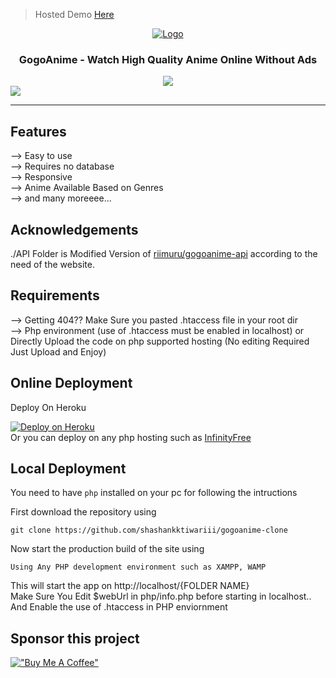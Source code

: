 > Hosted Demo [Here](https://gogo.anikatsu.ga/)
<div align="center">
    <a href="https://gogo.anikatsu.ga/">
      <img src="https://gogo.anikatsu.ga/favicon.ico" alt="Logo">
    </a>
    <h3>GogoAnime - Watch High Quality Anime Online Without Ads</h3>
    <a href="https://discord.gg/H96GCfBEPz">
      <img src="https://img.shields.io/discord/1012901585896087652?label=discord&logo=discord&color=5460e6&style=flat-square&labelColor=2b2f35">
    </a>
  </div>

<!-- PREVIEW IMAGE -->
<img src="https://gogo.anikatsu.ga/img/banner.png">

<hr/>

## Features 
--> Easy to use <br>
--> Requires no database<br>
--> Responsive<br>
--> Anime Available Based on Genres<br>
--> and many moreeee...

## Acknowledgements

./API Folder is Modified Version of [riimuru/gogoanime-api](https://github.com/riimuru/gogoanime-api) according to the need of the website. 

## Requirements
--> Getting 404?? Make Sure you pasted .htaccess file in your root dir
<br>
--> Php environment (use of .htaccess must be enabled in localhost) or Directly Upload the code on php supported hosting (No editing Required Just Upload and Enjoy)

## Online Deployment

Deploy On Heroku

[![Deploy on Heroku](https://camo.githubusercontent.com/6979881d5a96b7b18a057083bb8aeb87ba35fc279452e29034c1e1c49ade0636/68747470733a2f2f7777772e6865726f6b7563646e2e636f6d2f6465706c6f792f627574746f6e2e737667)](https://heroku.com/deploy?template=https://github.com/shashankktiwariii/gogoanime-clone/tree/main)
<br>
Or you can deploy on any php hosting such as <a href="https://www.infinityfree.net/">InfinityFree</a>

## Local Deployment

You need to have `php` installed on your pc for following the intructions

First download the repository using
```
git clone https://github.com/shashankktiwariii/gogoanime-clone
```

Now start the production build of the site using
```
Using Any PHP development environment such as XAMPP, WAMP
```

This will start the app on http://localhost/{FOLDER NAME} <br>
Make Sure You Edit $webUrl in php/info.php before starting in localhost.. <br>
And Enable the use of .htaccess in PHP enviornment

## Sponsor this project

[!["Buy Me A Coffee"](https://www.buymeacoffee.com/assets/img/custom_images/orange_img.png)](https://www.buymeacoffee.com/shashankk)

